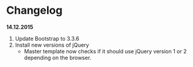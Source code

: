 Changelog
===

**14.12.2015**
1. Update Bootstrap to 3.3.6
2. Install new versions of jQuery
   * Master template now checks if it should use jQuery version 1 or 2 depending on the browser.